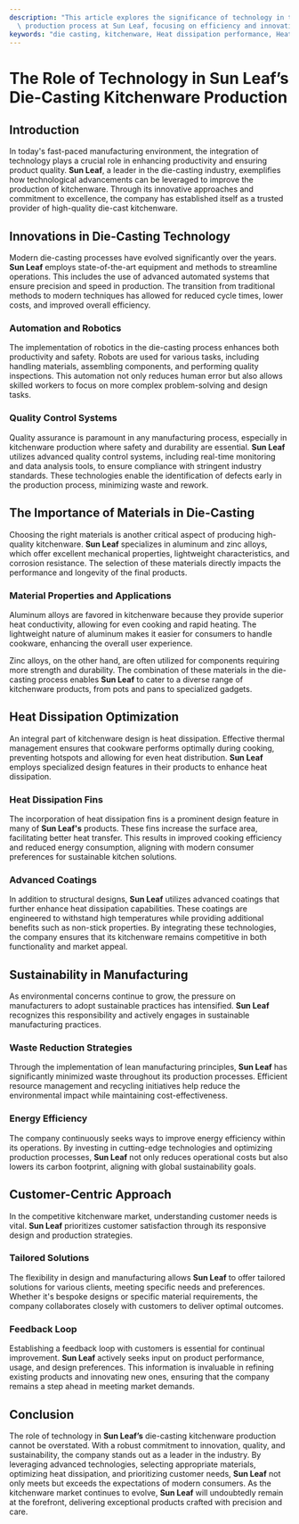 ```yaml
---
description: "This article explores the significance of technology in the die-casting kitchenware\
  \ production process at Sun Leaf, focusing on efficiency and innovation."
keywords: "die casting, kitchenware, Heat dissipation performance, Heat dissipation fins"
---
```

# The Role of Technology in Sun Leaf’s Die-Casting Kitchenware Production

## Introduction

In today's fast-paced manufacturing environment, the integration of technology plays a crucial role in enhancing productivity and ensuring product quality. **Sun Leaf**, a leader in the die-casting industry, exemplifies how technological advancements can be leveraged to improve the production of kitchenware. Through its innovative approaches and commitment to excellence, the company has established itself as a trusted provider of high-quality die-cast kitchenware.

## Innovations in Die-Casting Technology

Modern die-casting processes have evolved significantly over the years. **Sun Leaf** employs state-of-the-art equipment and methods to streamline operations. This includes the use of advanced automated systems that ensure precision and speed in production. The transition from traditional methods to modern techniques has allowed for reduced cycle times, lower costs, and improved overall efficiency.

### Automation and Robotics

The implementation of robotics in the die-casting process enhances both productivity and safety. Robots are used for various tasks, including handling materials, assembling components, and performing quality inspections. This automation not only reduces human error but also allows skilled workers to focus on more complex problem-solving and design tasks.

### Quality Control Systems

Quality assurance is paramount in any manufacturing process, especially in kitchenware production where safety and durability are essential. **Sun Leaf** utilizes advanced quality control systems, including real-time monitoring and data analysis tools, to ensure compliance with stringent industry standards. These technologies enable the identification of defects early in the production process, minimizing waste and rework.

## The Importance of Materials in Die-Casting

Choosing the right materials is another critical aspect of producing high-quality kitchenware. **Sun Leaf** specializes in aluminum and zinc alloys, which offer excellent mechanical properties, lightweight characteristics, and corrosion resistance. The selection of these materials directly impacts the performance and longevity of the final products.

### Material Properties and Applications

Aluminum alloys are favored in kitchenware because they provide superior heat conductivity, allowing for even cooking and rapid heating. The lightweight nature of aluminum makes it easier for consumers to handle cookware, enhancing the overall user experience.

Zinc alloys, on the other hand, are often utilized for components requiring more strength and durability. The combination of these materials in the die-casting process enables **Sun Leaf** to cater to a diverse range of kitchenware products, from pots and pans to specialized gadgets.

## Heat Dissipation Optimization

An integral part of kitchenware design is heat dissipation. Effective thermal management ensures that cookware performs optimally during cooking, preventing hotspots and allowing for even heat distribution. **Sun Leaf** employs specialized design features in their products to enhance heat dissipation.

### Heat Dissipation Fins

The incorporation of heat dissipation fins is a prominent design feature in many of **Sun Leaf's** products. These fins increase the surface area, facilitating better heat transfer. This results in improved cooking efficiency and reduced energy consumption, aligning with modern consumer preferences for sustainable kitchen solutions.

### Advanced Coatings

In addition to structural designs, **Sun Leaf** utilizes advanced coatings that further enhance heat dissipation capabilities. These coatings are engineered to withstand high temperatures while providing additional benefits such as non-stick properties. By integrating these technologies, the company ensures that its kitchenware remains competitive in both functionality and market appeal.

## Sustainability in Manufacturing

As environmental concerns continue to grow, the pressure on manufacturers to adopt sustainable practices has intensified. **Sun Leaf** recognizes this responsibility and actively engages in sustainable manufacturing practices.

### Waste Reduction Strategies

Through the implementation of lean manufacturing principles, **Sun Leaf** has significantly minimized waste throughout its production processes. Efficient resource management and recycling initiatives help reduce the environmental impact while maintaining cost-effectiveness.

### Energy Efficiency

The company continuously seeks ways to improve energy efficiency within its operations. By investing in cutting-edge technologies and optimizing production processes, **Sun Leaf** not only reduces operational costs but also lowers its carbon footprint, aligning with global sustainability goals.

## Customer-Centric Approach

In the competitive kitchenware market, understanding customer needs is vital. **Sun Leaf** prioritizes customer satisfaction through its responsive design and production strategies.

### Tailored Solutions

The flexibility in design and manufacturing allows **Sun Leaf** to offer tailored solutions for various clients, meeting specific needs and preferences. Whether it's bespoke designs or specific material requirements, the company collaborates closely with customers to deliver optimal outcomes.

### Feedback Loop

Establishing a feedback loop with customers is essential for continual improvement. **Sun Leaf** actively seeks input on product performance, usage, and design preferences. This information is invaluable in refining existing products and innovating new ones, ensuring that the company remains a step ahead in meeting market demands.

## Conclusion

The role of technology in **Sun Leaf’s** die-casting kitchenware production cannot be overstated. With a robust commitment to innovation, quality, and sustainability, the company stands out as a leader in the industry. By leveraging advanced technologies, selecting appropriate materials, optimizing heat dissipation, and prioritizing customer needs, **Sun Leaf** not only meets but exceeds the expectations of modern consumers. As the kitchenware market continues to evolve, **Sun Leaf** will undoubtedly remain at the forefront, delivering exceptional products crafted with precision and care.
